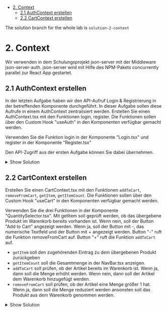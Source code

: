 - [2. Context](#2-context)
  - [2.1 AuthContext erstellen](#21-authcontext-erstellen)
  - [2.2 CartContext erstellen](#22-cartcontext-erstellen)

The solution branch for the whole lab is `solution-2-context`

# 2. Context

Wir verwenden in dem Schulungsprojekt json-server mit der Middleware json-server-auth. json-server wird mit Hilfe des NPM-Pakets concurrently parallel zur React App gestartet.

## 2.1 AuthContext erstellen

In der letzten Aufgabe haben wir den API-Aufruf Login & Registrierung in der betreffenden Komponente durchgeführt. In dieser Aufgabe sollen diese Aufrufe in einem AuthContext zentralisiert werden. Erstellen Sie einen AuthContext.tsx mit den Funktionen login, register. Die Funktionen sollen über den Custom Hook "useAuth" in den Komponenten verfügbar gemacht werden.

Verwenden Sie die Funktion login in der Komponente "Login.tsx" und register in der Komponente "Register.tsx"

Den API-Zugriff aus der ersten Aufgabe können Sie dabei übernehmen.

<details>
<summary>Show Solution</summary>
<p>

**/src/contexts/AuthContext.tsx**

```typescript
import React, { createContext, useContext, useState, ReactNode } from "react";
import axios from "axios";

type AuthContextType = {
  accessToken: string | null;
  setAccessToken: (token: string | null) => void;
  login: (email: string, password: string) => void;
  logout: () => void;
  register: (email: string, password: string) => void;
};

const AuthContext = createContext<AuthContextType | undefined>({} as AuthContextType);

const AuthProvider: React.FC<{ children: ReactNode }> = ({ children }) => {
    const [accessToken, setAccessToken] = useState<string | null>(null);
    
    const login = async (email: string, password: string) => {
        try {
            const response = await axios.post("http://localhost:3001/login", {
                email: email,
                password: password,
            });

            console.log(response.data);
        
            setAccessToken(response.data.accessToken);
        } catch (error) {
            console.error(error);
        }
    };
    
    const logout = () => {
        setAccessToken(null);
    };
    
    const register = async (email: string, password: string) => {
        try {
            const response = await axios.post("http://localhost:3001/register", {
                email: email,
                password: password,
            });
            console.log(response.data);
        } catch (error) {
            console.error(error);
        }
    };
    
    return (
        <AuthContext.Provider value={{ accessToken, setAccessToken, login, logout, register }}>
            {children}
        </AuthContext.Provider>
    );
};

const useAuth = (): AuthContextType => {
    const context = useContext(AuthContext);
    
    if (!context) {
        throw new Error("useAuth must be used within an AuthProvider");
    }
    
    return context;
};

export { AuthProvider, useAuth };
```

**/src/components/login/Login.tsx**

```typescript
import { useAuth } from "../../contexts/AuthContext";

const Login = () => {

    const { login } = useAuth();

    const handleSubmit = async (e: React.FormEvent<HTMLFormElement>) => {
        
        e.preventDefault();
        
        login(formData.email, formData.password);
        
    };

};
```

**/src/components/register/Register.tsx**

```typescript
import { useAuth } from "../../contexts/AuthContext";

const Register = () => {

    const { register } = useAuth();

    const handleSubmit = async (e: React.FormEvent<HTMLFormElement>) => {
        
        e.preventDefault();
        
        register(formData.email, formData.password);
        
    };

};
```

**src/index.tsx**

```typescript
import { AuthProvider } from './contexts/AuthContext';

root.render(
    <AuthProvider>
        <App />
    </AuthProvider>
);
```

</p>
</details>

## 2.2 CartContext erstellen

Erstellen Sie einen CartContext.tsx mit den Funktionen `addToCart`, `removeFromCart`, `getItem`, `getItemCount`. Die Funktionen sollen über den Custom Hook "useCart" in den Komponenten verfügbar gemacht werden.

Verwenden Sie die drei Funktionen in der Komponente "QuantitySelector.tsx". Mit getItem soll geprüft werden, ob das übergebene Produkt im Warenkorb bereits vorhanden ist. Wenn nein, soll der Button "Add to Cart" angezeigt werden. Wenn ja, soll der Button mit -, das numerische Textfeld und der Button mit + angezeigt werden. Button "-" ruft die Funktion removeFromCart auf. Button "+" ruft die Funktion `addToCart` auf.

- `getItem` soll den zugehörenden Eintrag zu dem übergebenen Produkt zurückgeben
- `getItemCount` soll die Gesamtmenge in der NavBar.tsx anzeigen.
- `addToCart` soll prüfen, ob der Artikel bereits im Warenkorb ist. Wenn ja, dann soll die Menge erhöht werden. Wenn nein, dann soll der Artikel dem Warenkorb hinzugefügt werden.
- `removeFromCart` soll prüfen, ob der Artikel eine Menge größer 1 hat. Wenn ja, dann soll die Menge reduziert werden ansonsten soll das Produkt aus dem Warenkorb genommen werden.

<details>
<summary>Show Solution</summary>
<p>

**src/entities/CartItem.ts**

```typescript
type CartItem = {
    product: Product;
    quantity: number;
};

export { CartItem };
```

**/src/contexts/CartContext.tsx**

```typescript
import React, { createContext, useContext, useState, ReactNode } from "react";
import { CartItem } from "../entities/CartItem";
import { Product } from "../entities/Product";

type CartContextType = {
  addToCart: (product: Product) => void;
  getItem: (product: Product) => CartItem | null;
  getItemCount: () => number;
  removeFromCart: (item: Product) => void;
};

const CartContext = createContext<CartContextType | undefined>({} as CartContextType);

const CartProvider: React.FC<{ children: ReactNode }> = ({ children }) => {

    const [cartItems, setCartItems] = useState<CartItem[]>([]);

    const addToCart = (product: Product) => {
        const item = getItem(product);

        if (item) {

            setCartItems(
                cartItems.map((item) =>
                    item.product.id === product.id
                        ? { ...item, quantity: item.quantity + 1 }
                        : item
                )
            );
            
        } else {
            setCartItems([...cartItems, { product, quantity: 1 }]);
        }
    };

    const getItem = (product: Product) => {
        return cartItems.find((item) => item.product.id === product.id) || null;
    };

    const getItemCount = () => {
        return cartItems.reduce((total, item) => total + item.quantity, 0);
    };

    const removeFromCart = (product: Product) => {
        const item = getItem(product);

        if (!item) return;

        if (item.quantity > 1) {

            setCartItems(
                cartItems.map((item) =>
                    item.product.id === product.id
                        ? { ...item, quantity: item.quantity - 1 }
                        : item
                )
            );

        }
        else
        {
            setCartItems(cartItems.filter((item) => item.product.id !== product.id));
        }
        
    };

    return (
        <CartContext.Provider value={{ addToCart, getItem, getItemCount, removeFromCart }}>
            {children}
        </CartContext.Provider>
    );
};

const useCart = (): CartContextType => {
    const context = useContext(CartContext);

    if (!context) {
        throw new Error("useCart must be used within a CartProvider");
    }

    return context;
};

export { CartProvider, useCart };
```

**/src/components/quantityselector/QuantitySelector.tsx**

```typescript
import { useCart } from "../../contexts/CartContext";
import { Product } from "../../entities/Product";

const QuantitySelector = ({ product }: { product: Product}) => {
    
    const { addToCart, removeFromCart, getItem } = useCart();

    const cartItem = getItem(product);

    if (!carItem)
        return <button onClick={() => addToCart(product)} className="rounded-md bg-indigo-600 px-3 py-2 text-sm font-semibold text-white shadow-sm hover:bg-indigo-500 focus-visible:outline focus-visible:outline-2 focus-visible:outline-offset-2 focus-visible:outline-indigo-600">Add to Cart</button>

    return (
        <div className="flex gap-3">
			<button type="button" onClick={() => removeFromCart(product)} className="rounded-md bg-indigo-600 px-3 py-2 text-sm font-semibold text-white shadow-sm hover:bg-indigo-500 focus-visible:outline focus-visible:outline-2 focus-visible:outline-offset-2 focus-visible:outline-indigo-600">-</button>
			<input type="text" value={cartItem.quantity} data-testid="quantity" name="quantity" id="quantity" className="block w-10 text-center rounded-md border-0 py-1.5 text-gray-900 shadow-sm ring-1 ring-inset ring-gray-300 placeholder:text-gray-400 focus:ring-2 focus:text-gray-900 sm:text-sm sm:leading-6" />
			<button type="button" onClick={() => addToCart(product)} className="rounded-md bg-indigo-600 px-3 py-2 text-sm font-semibold text-white shadow-sm hover:bg-indigo-500 focus-visible:outline focus-visible:outline-2 focus-visible:outline-offset-2 focus-visible:outline-indigo-600">+</button>
		</div>
    );
};

export { QuantitySelector };
```

**/src/components/navbar/NavBar.tsx**

```typescript
import { useCart } from "../../contexts/CartContext";

const NavBar = () => {
    
    const { getItemCount } = useCart();

    return (
        <nav className="flex justify-between p-4 border-b-2 border-gray-300">
            {/* ... */}
            <div className="flex gap-2 justify-center">
                <div className="flex gap-1 justify-center">
					<svg xmlns="http://www.w3.org/2000/svg" fill="none" viewBox="0 0 24 24" strokeWidth={1.5} stroke="currentColor" className="size-6 mt-2">
						<path strokeLinecap="round" strokeLinejoin="round" d="M2.25 3h1.386c.51 0 .955.343 1.087.835l.383 1.437M7.5 14.25a3 3 0 0 0-3 3h15.75m-12.75-3h11.218c1.121-2.3 2.1-4.684 2.924-7.138a60.114 60.114 0 0 0-16.536-1.84M7.5 14.25 5.106 5.272M6 20.25a.75.75 0 1 1-1.5 0 .75.75 0 0 1 1.5 0Zm12.75 0a.75.75 0 1 1-1.5 0 .75.75 0 0 1 1.5 0Z" />
					</svg>
					<span className="inline-flex items-center rounded-md bg-blue-50 px-2 text-xs font-medium text-blue-700 ring-1 ring-inset ring-blue-700/10">{ getItemCount() }</span>
				</div>
                {/* ... */}
            </div>
        </nav>
    );
};

```

**src/index.tsx**

```typescript
import { AuthProvider } from './contexts/AuthContext';
import { CartProvider } from './contexts/CartContext';

root.render(
    <AuthProvider>
        <CartProvider>
            <App />
        </CartProvider>
    </AuthProvider>
);
```

</p>
</details>
